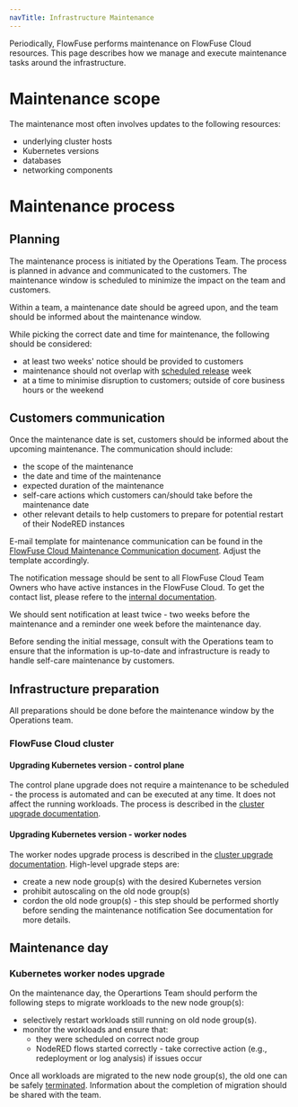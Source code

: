 ```yaml
---
navTitle: Infrastructure Maintenance
---
```


Periodically, FlowFuse performs maintenance on FlowFuse Cloud resources. This page describes how we manage and execute maintenance tasks around the infrastructure.

# Maintenance scope

The maintenance most often involves updates to the following resources:
* underlying cluster hosts
* Kubernetes versions
* databases
* networking components

 
# Maintenance process

## Planning

The maintenance process is initiated by the Operations Team. The process is planned in advance and communicated to the customers. The maintenance window is scheduled to minimize the impact on the team and customers.

Within a team, a maintenance date should be agreed upon, and the team should be informed about the maintenance window.

While picking the correct date and time for maintenance, the following should be considered:
* at least two weeks' notice should be provided to customers
* maintenance should not overlap with [scheduled release](../releases/process.md) week
* at a time to minimise disruption to customers; outside of core business hours or the weekend

## Customers communication

Once the maintenance date is set, customers should be informed about the upcoming maintenance. The communication should include:
* the scope of the maintenance
* the date and time of the maintenance
* expected duration of the maintenance
* self-care actions which customers can/should take before the maintenance date
* other relevant details to help customers to prepare for potential restart of their NodeRED instances

E-mail template for maintenance communication can be found in the [FlowFuse Cloud Maintenance Communication document](https://docs.google.com/document/d/1Pkd0qifjgs7xv96hfQ5OHnvX5n_WPHyA0AvPd9UUPL0). Adjust the template accordingly.

The notification message should be sent to all FlowFuse Cloud Team Owners who have active instances in the FlowFuse Cloud. To get the contact list, please refere to the [internal documentation](https://docs.google.com/document/d/1s0mXpuuPKl-1U-YVzoTEGBhllUd-UPJjFXTqa0O481c/#heading=h.hing87m0bsmu).

We should sent notification at least twice - two weeks before the maintenance and a reminder one week before the maintenance day.

Before sending the initial message, consult with the Operations team to ensure that the information is up-to-date and infrastructure is ready to handle self-care maintenance by customers.

## Infrastructure preparation

All preparations should be done before the maintenance window by the Operations team.

### FlowFuse Cloud cluster

#### Upgrading Kubernetes version - control plane

The control plane upgrade does not require a maintenance to be scheduled - the process is automated and can be executed at any time. It does not affect the running workloads.
The process is described in the [cluster upgrade documentation](https://github.com/FlowFuse/CloudProject/blob/main/UPGRADE.md#cluster-upgrade).

#### Upgrading Kubernetes version - worker nodes

The worker nodes upgrade process is described in the [cluster upgrade documentation](https://github.com/FlowFuse/CloudProject/blob/main/UPGRADE.md#node-groups-upgrade).
High-level upgrade steps are:
* create a new node group(s) with the desired Kubernetes version
* prohibit autoscaling on the old node group(s) 
* cordon the old node group(s) - this step should be performed shortly before sending the maintenance notification
See documentation for more details.

## Maintenance day

### Kubernetes worker nodes upgrade

On the maintenance day, the Operartions Team should perform the following steps to migrate workloads to the new node group(s):
* selectively restart workloads still running on old node group(s).
* monitor the workloads and ensure that:
  * they were scheduled on correct node group
  * NodeRED flows started correctly - take corrective action (e.g., redeployment or log analysis) if issues occur

Once all workloads are migrated to the new node group(s), the old one can be safely [terminated](https://docs.aws.amazon.com/eks/latest/userguide/delete-managed-node-group.html#eksctl-delete-managed-nodegroup).
Information about the completion of migration should be shared with the team.
